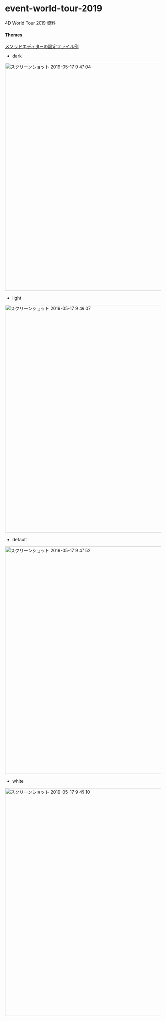 # event-world-tour-2019
4D World Tour 2019 資料

#### Themes

[メソッドエディターの設定ファイル例](https://github.com/4D-JP/event-world-tour-2019/releases/tag/themes-0.9)

* dark

<img width="736" alt="スクリーンショット 2019-05-17 9 47 04" src="https://user-images.githubusercontent.com/10509075/57895878-c0615380-7888-11e9-84ec-f5dc9fbc2e6e.png">

* light

<img width="736" alt="スクリーンショット 2019-05-17 9 46 07" src="https://user-images.githubusercontent.com/10509075/57895833-9f006780-7888-11e9-9dd2-b71753ffda76.png">

* default

<img width="736" alt="スクリーンショット 2019-05-17 9 47 52" src="https://user-images.githubusercontent.com/10509075/57895896-dd962200-7888-11e9-99dc-5298174cedad.png">

* white

<img width="736" alt="スクリーンショット 2019-05-17 9 45 10" src="https://user-images.githubusercontent.com/10509075/57895794-7b3d2180-7888-11e9-8d87-5ab452985d2b.png">

